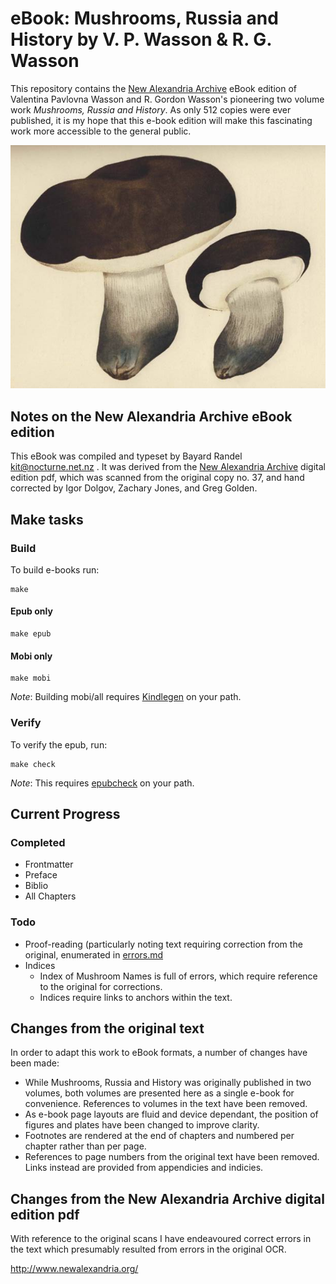 # eBook: Mushrooms, Russia and History by V. P. Wasson & R. G. Wasson

This repository contains the [New Alexandria Archive](http://www.newalexandria.org/archive/) eBook edition of Valentina Pavlovna Wasson and R. Gordon Wasson's pioneering two volume work *Mushrooms, Russia and History*. As only 512 copies were ever published, it is my hope that this e-book edition will make this fascinating work more accessible to the general public. 

![porcini](src/OEBPS/Images/index-14_1.jpg)

## Notes on the New Alexandria Archive eBook edition

This eBook was compiled and typeset by Bayard Randel <kit@nocturne.net.nz> . It was derived from the [New Alexandria Archive](http://www.newalexandria.org/archive/) digital edition pdf, which was scanned from the original copy no. 37, and hand corrected by Igor Dolgov, Zachary Jones, and Greg Golden.

## Make tasks
### Build
To build e-books run:

    make

#### Epub only

    make epub

#### Mobi only

    make mobi

*Note*: Building mobi/all requires [Kindlegen](http://www.amazon.com/gp/feature.html?docId=1000765211) on your path.

### Verify
To verify the epub, run:

    make check

*Note*: This requires [epubcheck](https://github.com/idpf/epubcheck) on your path.

## Current Progress

### Completed

* Frontmatter
* Preface
* Biblio
* All Chapters

### Todo

* Proof-reading (particularly noting text requiring correction from the original, enumerated in [errors.md](errors.md)
* Indices
  * Index of Mushroom Names is full of errors, which require reference to the original for corrections.
  * Indices require links to anchors within the text.

## Changes from the original text

In order to adapt this work to eBook formats, a number of changes have been made:

* While Mushrooms, Russia and History was originally published in two volumes, both volumes are presented here as a single e-book for convenience. References to volumes in the text have been removed.
* As e-book page layouts are fluid and device dependant, the position of figures and plates have been changed to improve clarity.
* Footnotes are rendered at the end of chapters and numbered per chapter rather than per page.
* References to page numbers from the original text have been removed. Links instead are provided from appendicies and indicies.

## Changes from the New Alexandria Archive digital edition pdf

With reference to the original scans I have endeavoured correct errors in the text which presumably resulted from errors in the original OCR.

http://www.newalexandria.org/
